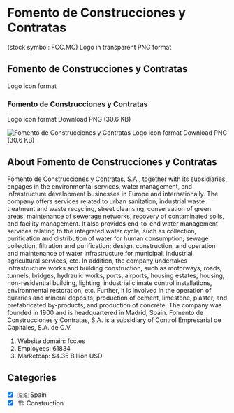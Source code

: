 # Fomento de Construcciones y Contratas
 (stock symbol: FCC.MC) Logo in transparent PNG format

## Fomento de Construcciones y Contratas
 Logo icon format

### Fomento de Construcciones y Contratas
 Logo icon format Download PNG (30.6 KB)

![Fomento de Construcciones y Contratas
 Logo icon format Download PNG (30.6 KB)](/img/orig/FCC.MC-396ba0dc.png)

## About Fomento de Construcciones y Contratas


Fomento de Construcciones y Contratas, S.A., together with its subsidiaries, engages in the environmental services, water management, and infrastructure development businesses in Europe and internationally. The company offers services related to urban sanitation, industrial waste treatment and waste recycling, street cleansing, conservation of green areas, maintenance of sewerage networks, recovery of contaminated soils, and facility management. It also provides end-to-end water management services relating to the integrated water cycle, such as collection, purification and distribution of water for human consumption; sewage collection, filtration and purification; design, construction, and operation and maintenance of water infrastructure for municipal, industrial, agricultural services, etc. In addition, the company undertakes infrastructure works and building construction, such as motorways, roads, tunnels, bridges, hydraulic works, ports, airports, housing estates, housing, non-residential building, lighting, industrial climate control installations, environmental restoration, etc. Further, it is involved in the operation of quarries and mineral deposits; production of cement, limestone, plaster, and prefabricated by-products; and production of concrete. The company was founded in 1900 and is headquartered in Madrid, Spain. Fomento de Construcciones y Contratas, S.A. is a subsidiary of Control Empresarial de Capitales, S.A. de C.V.

1. Website domain: fcc.es
2. Employees: 61834
3. Marketcap: $4.35 Billion USD


## Categories
- [x] 🇪🇸 Spain
- [x] 🏗 Construction
